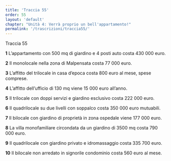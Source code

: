 ```yaml
---
title: 'Traccia 55'
order: 55
layout: 'default'
chapter: "Unità 4: Verrà proprio un bell'appartamento!"
permalink: '/trascrizioni/traccia55/'
---
```


Traccia 55

**1** L’appartamento con 500 mq di giardino e 4 posti auto costa 430 000 euro.

**2** Il monolocale nella zona di Malpensata costa 77 000 euro.

**3** L’affitto del trilocale in casa d’epoca costa 800 euro al mese, spese comprese.

**4** L’affitto dell’ufficio di 130 mq viene 15 000 euro all’anno.

**5** Il trilocale con doppi servizi e giardino esclusivo costa 222 000 euro.

**6** Il quadrilocale su due livelli con soppalco costa 350 000 euro mutuabili.

**7** Il bilocale con giardino di proprietà in zona ospedale viene 177 000 euro.

**8** La villa monofamiliare circondata da un giardino di 3500 mq costa 790 000 euro.

**9** Il quadrilocale con giardino privato e idromassaggio costa 335 700 euro.

**10** Il bilocale non arredato in signorile condominio costa 560 euro al mese.

